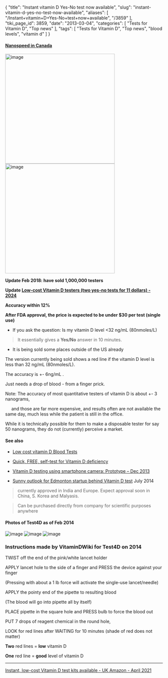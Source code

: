 {
    "title": "Instant vitamin D Yes-No test now available",
    "slug": "instant-vitamin-d-yes-no-test-now-available",
    "aliases": [
        "/Instant+vitamin+D+Yes-No+test+now+available",
        "/3859"
    ],
    "tiki_page_id": 3859,
    "date": "2013-03-04",
    "categories": [
        "Tests for Vitamin D",
        "Top news"
    ],
    "tags": [
        "Tests for Vitamin D",
        "Top news",
        "blood levels",
        "vitamin d"
    ]
}


<!-- ~tc~ start ~/tc~ -->

#### [Nanospeed in Canada](http://www.nanospeed.ca/nsmain-products.htm)

<img src="https://d1bk1kqxc0sym.cloudfront.net/attachments/jpeg/nano1.jpg" alt="image" width="350">
<img src="https://d1bk1kqxc0sym.cloudfront.net/attachments/jpeg/nano2.jpg" alt="image" width="350">

 **Update Feb 2018: have sold 1,000,000 testers** 

 **Update [Low-cost Vitamin D testers (two yes-no tests for 11 dollars) - 2024](/posts/low-cost-vitamin-d-testers-two-yes-no-tests-for-11-dollars-2024)** 

 **Accuracy within 12%** 

 **After FDA approval, the price is expected to be under $30 per test (single use)** 

* If you ask the question: Is my vitamin D level <32 ng/mL (80nmoles/L)

> It essentially gives a  **Yes/No** answer in 10 minutes.

* It is being sold some places outside of the US already

The version currently being sold shows a red line if the vitamin D level is less than 32 ng/mL (80nmoles/L).

The accuracy is +- 6ng/mL . 

Just needs a drop of blood - from a finger prick.

Note: The accuracy of most quantitative testers of vitamin D is about +- 3 nanograms, 

&nbsp; &nbsp; &nbsp;and those are far more expensive, and results often are not available the same day, much less while the patient is still in the office.

While it is technically possible for them to make a disposable tester for say 50 nanograms, they do not (currently) perceive a market. 

<!-- ~tc~ end ~/tc~ -->

#### See also

* [Low cost vitamin D Blood Tests](/posts/low-cost-vitamin-d-blood-tests)

* [Quick, FREE, self-test for Vitamin D deficiency](/posts/quick-free-self-test-for-vitamin-d-deficiency)

* [Vitamin D testing using smartphone camera: Prototype – Dec 2013](/posts/vitamin-d-testing-using-smartphone-camera-prototype)

* [Sunny outlook for Edmonton startup behind Vitamin D test](http://www.edmontonjournal.com/Sunny+outlook+Edmonton+startup+behind+Vitamin+test/10063568/story.html) July 2014

> currently approved in India and Europe.  Expect approval soon in China, S. Korea and Malyasis.

> Can be purchased directly from company for scientific purposes anywhere

#### Photos of Test4D as of Feb 2014

<img src="https://d1bk1kqxc0sym.cloudfront.net/attachments/jpeg/test4d-0012-edited-1.jpg" alt="image">
<img src="https://d1bk1kqxc0sym.cloudfront.net/attachments/jpeg/test4d-0014-edited-1.jpg" alt="image">
<img src="https://d1bk1kqxc0sym.cloudfront.net/attachments/jpeg/test4d-0016-edited-1.jpg" alt="image">

### Instructions made by VitaminDWiki for Test4D on 2014

TWIST off the end of the pink/white lancet holder

APPLY lancet hole to the side of a finger and PRESS the device against your finger

(Pressing with about a 1 lb force will activate the single-use lancet/needle)

APPLY the pointy end of the pipette to resulting blood

(The blood will go into pipette all by itself)

PLACE pipette in the square hole and PRESS bulb to force the blood out

PUT 7 drops of reagent chemical in the round hole,

LOOK for red lines after WAITING  for 10 minutes  (shade of red does not matter)

 **Two**  red lines =  **low**  vitamin D

 **One**  red line   =  **good**  level of vitamin D

---

[Instant, low-cost Vitamin D test kits available - UK Amazon - April 2021](/posts/instant-low-cost-vitamin-d-test-kits-available-uk-amazon)